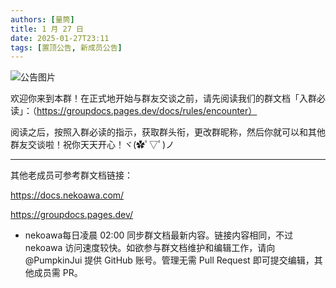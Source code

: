 ```yaml
---
authors: [量筒]
title: 1 月 27 日
date: 2025-01-27T23:11
tags: [置顶公告, 新成员公告]
---
```


![公告图片](/anno/25012701.jpg)

欢迎你来到本群！在正式地开始与群友交谈之前，请先阅读我们的群文档「入群必读」：（https://groupdocs.pages.dev/docs/rules/encounter）

阅读之后，按照入群必读的指示，获取群头衔，更改群昵称，然后你就可以和其他群友交谈啦！祝你天天开心！ヾ(✿ﾟ▽ﾟ)ノ

----------

其他老成员可参考群文档链接：

https://docs.nekoawa.com/

https://groupdocs.pages.dev/

* nekoawa每日凌晨 02:00 同步群文档最新内容。链接内容相同，不过 nekoawa 访问速度较快。如欲参与群文档维护和编辑工作，请向 @PumpkinJui 提供 GitHub 账号。管理无需 Pull Request 即可提交编辑，其他成员需 PR。
